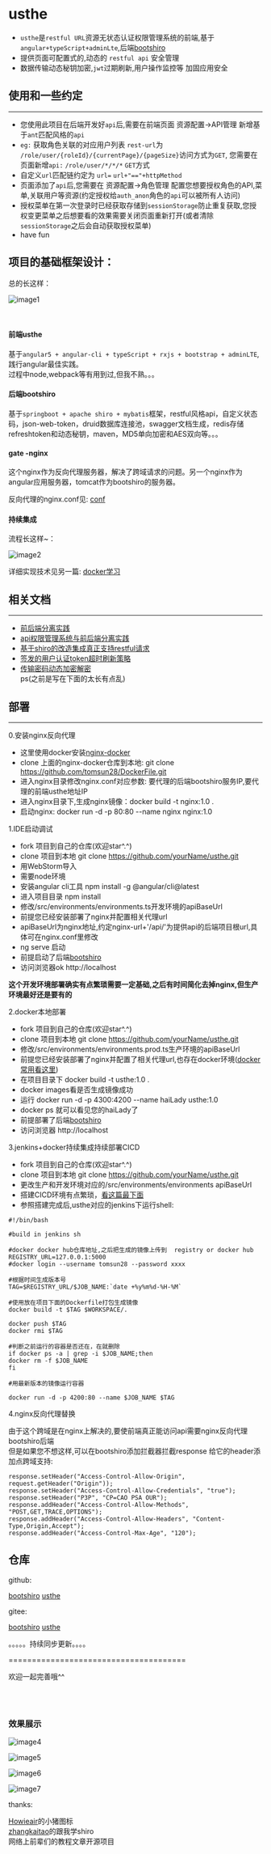 # usthe

- ```usthe```是```restful URL```资源无状态认证权限管理系统的前端,基于```angular+typeScript+adminLte```,后端[bootshiro](https://gitee.com/tomsun28/bootshiro)  
- 提供页面可配置式的,动态的 ```restful api``` 安全管理  
- 数据传输动态秘钥加密,```jwt```过期刷新,用户操作监控等 加固应用安全  


## 使用和一些约定   
--------

- 您使用此项目在后端开发好```api```后,需要在前端页面 资源配置->API管理 新增基于```ant```匹配风格的```api``` 
- ```eg:``` 获取角色关联的对应用户列表 ```rest-url```为 ```/role/user/{roleId}/{currentPage}/{pageSize}```访问方式为```GET```, 您需要在页面新增```api:``` ```/role/user/*/*/*``` ```GET```方式
- 自定义```url```匹配链约定为 ```url=``` ```url+"=="+httpMethod```
- 页面添加了```api```后,您需要在 资源配置->角色管理 配置您想要授权角色的API,菜单,关联用户等资源(约定授权给```auth_anon```角色的```api```可以被所有人访问)
- 授权菜单在第一次登录时已经获取存储到```sessionStorage```防止重复获取,您授权变更菜单之后想要看的效果需要关闭页面重新打开(或者清除```sessionStorage```之后会自动获取授权菜单)
- have fun  


## 项目的基础框架设计：  

总的长这样：  

![image1](/image/image1.PNG)  

<br>

#### 前端usthe  

基于```angular5 + angular-cli + typeScript + rxjs + bootstrap + adminLTE```,践行angular最佳实践。  
过程中node,webpack等有用到过,但我不熟。。。

#### 后端bootshiro  

基于```springboot + apache shiro + mybatis```框架，restful风格api，自定义状态码，json-web-token，druid数据库连接池，swagger文档生成，redis存储refreshtoken和动态秘钥，maven，MD5单向加密和AES双向等。。。  

#### gate -nginx  

这个nginx作为反向代理服务器，解决了跨域请求的问题。另一个nginx作为angular应用服务器，tomcat作为bootshiro的服务器。  

反向代理的nginx.conf见: [conf](https://github.com/tomsun28/DockerFile/blob/master/nginx/nginx.conf)  

#### 持续集成  

流程长这样~：    

![image2](/image/image2.PNG)  

详细实现技术见另一篇:  [docker学习](https://segmentfault.com/a/1190000013088818)  



## 相关文档  
--------

- [前后端分离实践](https://segmentfault.com/blog/tomsun28)  
- [api权限管理系统与前后端分离实践](https://segmentfault.com/a/1190000014368885)  
- [基于shiro的改造集成真正支持restful请求](https://segmentfault.com/a/1190000014545172)   
- [签发的用户认证token超时刷新策略](https://segmentfault.com/a/1190000014545422)  
- [传输密码动态加密解密](https://segmentfault.com/a/1190000014544933)  
ps(之前是写在下面的太长有点乱)   



## 部署  
--------
0.安装nginx反向代理  

- 这里使用docker安装[nginx-docker](https://github.com/tomsun28/DockerFile/tree/master/nginx)
- clone 上面的nginx-docker仓库到本地: git clone https://github.com/tomsun28/DockerFile.git
- 进入nginx目录修改nginx.conf对应参数: 要代理的后端bootshiro服务IP,要代理的前端usthe地址IP
- 进入nginx目录下,生成nginx镜像：docker build -t nginx:1.0 .
- 启动nginx: docker run -d -p 80:80 --name nginx nginx:1.0


1.IDE启动调试  

- fork 项目到自己的仓库(欢迎star^.^)  
- clone 项目到本地 git clone https://github.com/yourName/usthe.git
- 用WebStorm导入
- 需要node环境
- 安装angular cli工具 npm install -g @angular/cli@latest
- 进入项目目录 npm install
- 修改/src/environments/environments.ts开发环境的apiBaseUrl
- 前提您已经安装部署了nginx并配置相关代理url
- apiBaseUrl为nginx地址,约定nginx-url+'/api/'为提供api的后端项目根url,具体可在nginx.conf里修改
- ng serve 启动 
- 前提启动了后端[bootshiro](https://github.com/tomsun28/bootshiro)
- 访问浏览器ok http://localhost

**这个开发环境部署确实有点繁琐需要一定基础,之后有时间简化去掉nginx,但生产环境最好还是要有的**

2.docker本地部署  

- fork 项目到自己的仓库(欢迎star^.^)  
- clone 项目到本地 git clone https://github.com/yourName/usthe.git
- 修改/src/environments/environments.prod.ts生产环境的apiBaseUrl
- 前提您已经安装部署了nginx并配置了相关代理url,也存在docker环境([docker常用看这里](https://segmentfault.com/a/1190000013088818))
- 在项目目录下 docker build -t usthe:1.0 . 
- docker images看是否生成镜像成功
- 运行 docker run -d -p 4300:4200 --name haiLady usthe:1.0
- docker ps 就可以看见您的haiLady了
- 前提部署了后端[bootshiro](https://github.com/tomsun28/bootshiro)
- 访问浏览器 http://localhost

3.jenkins+docker持续集成持续部署CICD  

- fork 项目到自己的仓库(欢迎star^.^)  
- clone 项目到本地 git clone https://github.com/yourName/usthe.git
- 更改生产和开发环境对应的/src/environments/environments  apiBaseUrl
- 搭建CICD环境有点繁琐，[看这篇最下面](https://segmentfault.com/a/1190000013088818)
- 参照搭建完成后,usthe对应的jenkins下运行shell:
````
#!/bin/bash

#build in jenkins sh

#docker docker hub仓库地址,之后把生成的镜像上传到  registry or docker hub
REGISTRY_URL=127.0.0.1:5000
#docker login --username tomsun28 --password xxxx

#根据时间生成版本号
TAG=$REGISTRY_URL/$JOB_NAME:`date +%y%m%d-%H-%M`

#使用放在项目下面的Dockerfile打包生成镜像
docker build -t $TAG $WORKSPACE/.

docker push $TAG
docker rmi $TAG

#判断之前运行的容器是否还在，在就删除
if docker ps -a | grep -i $JOB_NAME;then
docker rm -f $JOB_NAME
fi

#用最新版本的镜像运行容器

docker run -d -p 4200:80 --name $JOB_NAME $TAG

````

4.nginx反向代理替换  

由于这个跨域是在nginx上解决的,要使前端真正能访问api需要nginx反向代理bootshiro后端  
但是如果您不想这样,可以在bootshiro添加拦截器拦截response 给它的header添加点跨域支持:
````
response.setHeader("Access-Control-Allow-Origin", request.getHeader("Origin"));
response.setHeader("Access-Control-Allow-Credentials", "true");
response.setHeader("P3P", "CP=CAO PSA OUR");
response.addHeader("Access-Control-Allow-Methods", "POST,GET,TRACE,OPTIONS");
response.addHeader("Access-Control-Allow-Headers", "Content-Type,Origin,Accept");
response.addHeader("Access-Control-Max-Age", "120");

````

## 仓库 
 
github:  

[bootshiro](https://github.com/tomsun28/bootshiro)       [usthe](https://github.com/tomsun28/usthe)  
         
gitee:   

[bootshiro](https://gitee.com/tomsun28/bootshiro)        [usthe](https://gitee.com/tomsun28/usthe) 

。。。。。持续同步更新。。。。

======================================

欢迎一起完善哦^^  

<br>
<br>

### 效果展示  

![image4](/image/image4.PNG)   

![image5](/image/image5.PNG)   

![image6](/image/image6.PNG)   

![image7](/image/image7.PNG)   




thanks:  

[Howieair](http://iconfont.cn/user/detail?spm=a313x.7781069.0.d214f71f6&uid=187147)的小猪图标  
[zhangkaitao](http://jinnianshilongnian.iteye.com/blog/2018936)的跟我学shiro   
网络上前辈们的教程文章开源项目


<br>
<br>
